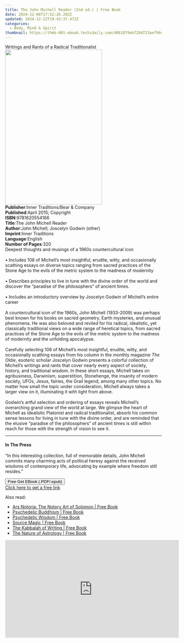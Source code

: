 ```yaml
---
title: The John Michell Reader (2nd ed.) | Free Book
date: 2024-12-06T17:52:26.202Z
updated: 2024-12-12T19:43:37.472Z
categories:
  - Body, Mind & Spirit
thumbnail: https://thmb-001-ebook.techidaily.com/4861079eb728d723aef94e2e956b4fe813ef28d44c37f8082075e4409429d0b4.jpg
---
```

<main id="book-container">
  <div class="flex flex-col">
    <div class="book-brief flex-1 py-6 px-4 sm:p-6 md:py-10 md:px-8">
      <!-- brief-->
      <div class="book-brief-main">
        Writings and Rants of a Radical Traditionalist
      </div>
    </div>
    <div
      class="book-meta-info flex-1 grid gap-4 col-start-1 col-end-3 row-start-1 sm:mb-6 sm:grid-cols-4 lg:gap-6 lg:col-start-2 lg:row-end-6 lg:row-span-6 lg:mb-0"
    >
      <div
        class="book-meta-info-left place-content-center mt-4 p-4 text-sm leading-6 col-start-2 col-span-2 dark:text-slate-400"
      >
        <img
          class="w-full h-500 object-cover rounded-lg sm:h-255 sm:col-span-2 lg:col-span-full"
          src="https://img-001-ebook.techidaily.com/18cfb770243da4c2a4307fa4e5ed5a83a2a5e5e3eb5cb234ae4ae1948f3189a7.jpg"
          alt=""
          width="312"
          height="500"
        />
      </div>
      <div
        class="book-meta-info-right mt-2 col-start-1 row-start-2 col-span-3 self-center"
      >
        <!-- meta data  -->
        <div class="flex flex-col px-4 md:px-8">
          <div class="flex-1">
            <strong>Publisher</strong>:<span class="px-2"
              >Inner Traditions/Bear &amp; Company</span
            >
          </div>
          <div class="flex-1">
            <strong>Published</strong>:<span class="px-2"
              >April 2015; Copyright</span
            >
          </div>
          <div class="flex-1">
            <strong>ISBN</strong>:<span class="px-2">9781620554166</span>
          </div>
          <div class="flex-1">
            <strong>Title</strong>:<span class="px-2"
              >The John Michell Reader</span
            >
          </div>
          <div class="flex-1">
            <strong>Author</strong>:<span class="px-2"
              >John Michell; Joscelyn Godwin (other)</span
            >
          </div>
          <div class="flex-1">
            <strong>Imprint</strong>:<span class="px-2">Inner Traditions</span>
          </div>
          <div class="flex-1">
            <strong>Language</strong>:<span class="px-2">English</span>
          </div>
          <div class="flex-1">
            <strong>Number of Pages</strong>:<span class="px-2">320</span>
          </div>
        </div>
      </div>
    </div>
    <div class="book-description flex-1 py-6 px-4 sm:p-6 md:py-10 md:px-8">
      <div class="book-description-main">
        <div accordion-content="" id="description">
          Deepest thoughts and musings of a 1960s countercultural icon <br />
          <br />• Includes 108 of Michell’s most insightful, erudite, witty, and
          occasionally scathing essays on diverse topics ranging from sacred
          practices of the Stone Age to the evils of the metric system to the
          madness of modernity <br />
          <br />• Describes principles to live in tune with the divine order of
          the world and discover the “paradise of the philosophers” of ancient
          times. <br />
          <br />• Includes an introductory overview by Joscelyn Godwin of
          Michell’s entire career <br />
          <br />A countercultural icon of the 1960s, John Michell (1933-2009)
          was perhaps best known for his books on sacred geometry, Earth
          mysteries, and unusual phenomena. He was also beloved and reviled for
          his radical, idealistic, yet classically traditional views on a wide
          range of heretical topics, from sacred practices of the Stone Age to
          the evils of the metric system to the madness of modernity and the
          unfolding apocalypse. <br />
          <br />Carefully selecting 108 of Michell’s most insightful, erudite,
          witty, and occasionally scathing essays from his column in the monthly
          magazine <i>The Oldie</i>, esoteric scholar Joscelyn Godwin presents a
          colorful collection of Michell’s writings and rants that cover nearly
          every aspect of society, history, and traditional wisdom. In these
          short essays, Michell takes on agribusiness, Darwinism, superstition,
          Stonehenge, the insanity of modern society, UFOs, Jesus, fairies, the
          Grail legend, among many other topics. No matter how small the topic
          under consideration, Michell always takes a larger view on it,
          illuminating it with light from above. <br />
          <br />Godwin’s artful selection and ordering of essays reveals
          Michell’s overarching grand view of the world at large. We glimpse the
          heart of Michell as idealistic Platonist and radical traditionalist,
          absorb his common sense lessons for living in tune with the divine
          order, and are reminded that the elusive “paradise of the
          philosophers” of ancient times is still within reach for those with
          the strength of vision to see it.
        </div>
        <div class="accordion-fader"></div>
      </div>
    </div>
    <div class="book-excerpts flex-1 py-6 px-4 sm:p-6 md:py-10 md:px-8">
      <!-- excerpts-->
      <div class="book-excerpts-main">
        <hr />
        <h4 class="placeholder placeholder-heading">
          <span>In The Press</span>
        </h4>
        <p>
          “In this interesting collection, full of memorable details, John
          Michell commits many charming acts of political heresy against the
          received wisdoms of contemporary life, advocating by example where
          freedom still resides.”
        </p>
      </div>
    </div>
    <div
      class="book-about-author flex-1 py-6 px-4 sm:p-6 md:py-10 md:px-8"
    ></div>
    <div class="book-free-get flex-1 py-6 px-4 sm:p-6 md:py-10 md:px-8">
      <button
        id="btn-free-get"
        class="bg-blue-500 hover:bg-blue-700 text-white font-bold py-2 px-4 rounded"
      >
        Free Get EBook (.PDF/.epub)
      </button>
      <div id="countdown-display" class="px-2 text-lg mt-2"></div>
      <a
        id="free-link"
        class="hidden bg-blue-500 hover:bg-blue-700 text-white font-bold py-2 px-4 rounded"
        href="https://www.ebooks.com/en-us/book/95782135/the-john-michell-reader/john-michell/"
        target="_blank"
        >Click here to get a free link</a
      >
    </div>
    <script>
      let countdownTime = 0;
      let countdownInterval = null;
      document
        .getElementById('btn-free-get')
        .addEventListener('click', startCountdown);
      function startCountdown() {
        countdownTime = new Date().getTime() + 60000 * 3;
        countdownInterval = setInterval(updateCountdown, 1000);
        document.getElementById('btn-free-get').disabled = true;
        document
          .getElementById('btn-free-get')
          .classList.add('bg-gray-500', 'cursor-not-allowed');
      }
      function updateCountdown() {
        let currentTime = new Date().getTime();
        let timeLeft = countdownTime - currentTime;
        let secondsLeft = Math.floor(timeLeft / 1000);
        document.getElementById('countdown-display').innerHTML =
          `Remaining time: ${secondsLeft} seconds.`;
        if (secondsLeft <= 0) {
          clearInterval(countdownInterval);
          document.getElementById('btn-free-get').classList.add('hidden');
          document.getElementById('free-link').classList.remove('hidden');
          document.getElementById('countdown-display').innerHTML = '';
        }
      }
    </script>
  </div>
</main>

<ins class="adsbygoogle"
      style="display:block"
      data-ad-client="ca-pub-7571918770474297"
      data-ad-slot="8358498916"
      data-ad-format="auto"
      data-full-width-responsive="true"></ins>
    

<span class="atpl-alsoreadstyle">Also read:</span>
<div><ul>
<li><a href="https://novels-ebooks.techidaily.com/210528009-9781644115282-ars-notoria-the-notory-art-of-solomon/"><u>Ars Notoria: The Notory Art of Solomon | Free Book</u></a></li>
<li><a href="https://novels-ebooks.techidaily.com/210528017-9781644116708-psychedelic-buddhism/"><u>Psychedelic Buddhism | Free Book</u></a></li>
<li><a href="https://novels-ebooks.techidaily.com/210528011-9781644115442-psychedelic-wisdom/"><u>Psychedelic Wisdom | Free Book</u></a></li>
<li><a href="https://novels-ebooks.techidaily.com/210528014-9781644115022-source-magic/"><u>Source Magic | Free Book</u></a></li>
<li><a href="https://novels-ebooks.techidaily.com/210528015-9781644116111-the-kabbalah-of-writing/"><u>The Kabbalah of Writing | Free Book</u></a></li>
<li><a href="https://novels-ebooks.techidaily.com/210528016-9781644116203-the-nature-of-astrology/"><u>The Nature of Astrology | Free Book</u></a></li>
</ul></div>

<!-- affiliate ads begin -->
<iframe width="560" height="315" src="https://www.youtube.com/embed/l4R7_qNIQvY?si=2zJOPfEcm6_3udzn" title="YouTube video player" frameborder="0" allow="accelerometer; autoplay; clipboard-write; encrypted-media; gyroscope; picture-in-picture; web-share" referrerpolicy="strict-origin-when-cross-origin" allowfullscreen></iframe>
<!-- affiliate ads end -->

